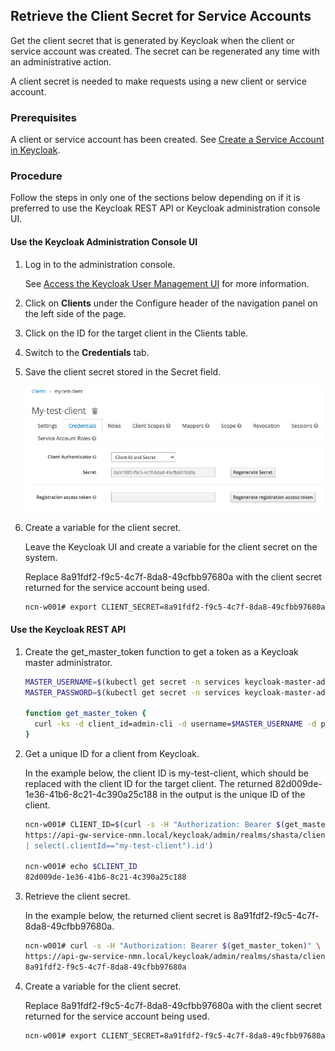 ## Retrieve the Client Secret for Service Accounts

Get the client secret that is generated by Keycloak when the client or service account was created. The secret can be regenerated any time with an administrative action.

A client secret is needed to make requests using a new client or service account.

### Prerequisites

A client or service account has been created. See [Create a Service Account in Keycloak](Create_a_Service_Account_in_Keycloak.md).

### Procedure

Follow the steps in only one of the sections below depending on if it is preferred to use the Keycloak REST API or Keycloak administration console UI.


#### Use the Keycloak Administration Console UI

1.  Log in to the administration console.

    See [Access the Keycloak User Management UI](Access_the_Keycloak_User_Managment_UI.md) for more information.

2.  Click on **Clients** under the Configure header of the navigation panel on the left side of the page.

3.  Click on the ID for the target client in the Clients table.

4.  Switch to the **Credentials** tab.

5.  Save the client secret stored in the Secret field.

    ![Keycloak Client Secret](../../img/operations/Keycloak_Client_Secret.png "Keycloak Client Secret")

6.  Create a variable for the client secret.

    Leave the Keycloak UI and create a variable for the client secret on the system.

    Replace 8a91fdf2-f9c5-4c7f-8da8-49cfbb97680a with the client secret returned for the service account being used.

    ```bash
    ncn-w001# export CLIENT_SECRET=8a91fdf2-f9c5-4c7f-8da8-49cfbb97680a
    ```


#### Use the Keycloak REST API

1.  Create the get\_master\_token function to get a token as a Keycloak master administrator.

    ```bash
    MASTER_USERNAME=$(kubectl get secret -n services keycloak-master-admin-auth -ojsonpath='{.data.user}' | base64 -d)
    MASTER_PASSWORD=$(kubectl get secret -n services keycloak-master-admin-auth -ojsonpath='{.data.password}' | base64 -d)
    
    function get_master_token {
      curl -ks -d client_id=admin-cli -d username=$MASTER_USERNAME -d password=$MASTER_PASSWORD -d grant_type=password https://api-gw-service-nmn.local/keycloak/realms/master/protocol/openid-connect/token | python -c "import sys.json; print json.load(sys.stdin)['access_token']"
    }
    ```

2.  Get a unique ID for a client from Keycloak.

    In the example below, the client ID is my-test-client, which should be replaced with the client ID for the target client. The returned 82d009de-1e36-41b6-8c21-4c390a25c188 in the output is the unique ID of the client.

    ```bash
    ncn-w001# CLIENT_ID=$(curl -s -H "Authorization: Bearer $(get_master_token)" \
    https://api-gw-service-nmn.local/keycloak/admin/realms/shasta/clients | jq -r '.[] \
    | select(.clientId=="my-test-client").id')
    
    ncn-w001# echo $CLIENT_ID
    82d009de-1e36-41b6-8c21-4c390a25c188
    ```

3.  Retrieve the client secret.

    In the example below, the returned client secret is 8a91fdf2-f9c5-4c7f-8da8-49cfbb97680a.

    ```bash
    ncn-w001# curl -s -H "Authorization: Bearer $(get_master_token)" \
    https://api-gw-service-nmn.local/keycloak/admin/realms/shasta/clients/$CLIENT_ID/client-secret | jq -r .value
    8a91fdf2-f9c5-4c7f-8da8-49cfbb97680a
    ```

4.  Create a variable for the client secret.

    Replace 8a91fdf2-f9c5-4c7f-8da8-49cfbb97680a with the client secret returned for the service account being used.

    ```bash
    ncn-w001# export CLIENT_SECRET=8a91fdf2-f9c5-4c7f-8da8-49cfbb97680a
    ```





